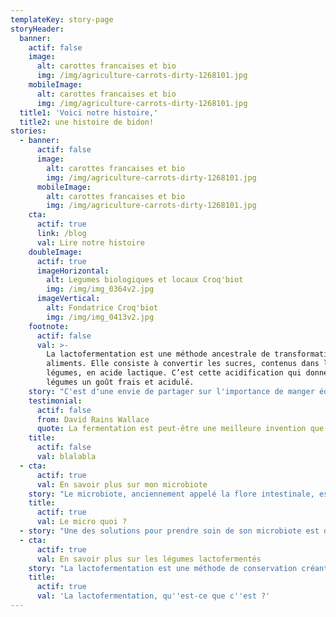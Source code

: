 ```yaml
---
templateKey: story-page
storyHeader:
  banner:
    actif: false
    image:
      alt: carottes francaises et bio
      img: /img/agriculture-carrots-dirty-1268101.jpg
    mobileImage:
      alt: carottes francaises et bio
      img: /img/agriculture-carrots-dirty-1268101.jpg
  title1: 'Voici notre histoire,'
  title2: une histoire de bidon!
stories:
  - banner:
      actif: false
      image:
        alt: carottes francaises et bio
        img: /img/agriculture-carrots-dirty-1268101.jpg
      mobileImage:
        alt: carottes francaises et bio
        img: /img/agriculture-carrots-dirty-1268101.jpg
    cta:
      actif: true
      link: /blog
      val: Lire notre histoire
    doubleImage:
      actif: true
      imageHorizontal:
        alt: Legumes biologiques et locaux Croq'biot
        img: /img/img_0364v2.jpg
      imageVertical:
        alt: Fondatrice Croq'biot
        img: /img/img_0413v2.jpg
    footnote:
      actif: false
      val: >-
        La lactofermentation est une méthode ancestrale de transformation des
        aliments. Elle consiste à convertir les sucres, contenus dans les
        légumes, en acide lactique. C’est cette acidification qui donne aux
        légumes un goût frais et acidulé.
    story: "C'est d'une envie de partager sur l'importance de manger équilibré et de prendre soin de son intestin qu'est née le projet Croq'biot.\r\n\n Lors d'un voyage en Asie, qui a été compliqué digestivement parlant, je me suis intéressée à la micronutrition. \r\n\nJ'ai découvert tellement d'informations et d'études mettant en lien notre cerveau et notre intestin que cela m'a fait prendre conscience de l'importance de prendre soin de son intestin, plus particulièrement de son microbiote intestinal."
    testimonial:
      actif: false
      from: David Rains Wallace
      quote: La fermentation est peut-être une meilleure invention que le feu.
    title:
      actif: false
      val: blalabla
  - cta:
      actif: true
      val: En savoir plus sur mon microbiote
    story: "Le microbiote, anciennement appelé la flore intestinale, est un organe très précieux pour la digestion et le transit. \r\n\nIl est souvent très mal mené par l'hygiène de vie et l'alimentation d'aujourd'hui (additifs alimentaires, édulcorants, antibiotiques, alcool etc..), et peut subir un déséquilibre."
    title:
      actif: true
      val: Le micro quoi ?
  - story: "Une des solutions pour prendre soin de son microbiote est de le réensemencer avec de bons ferments lactiques, aussi appelé probiotiques.\r\n\n \rAujourd'hui, la majorité des personnes s'alimente en probiotiques par des gélules. \r\n\n \rMais comment ne pas être noyé parmi toutes les marques de laboratoires de gélules avec promesses et grammages différents ?\r\n\n \rBien qu'on puisse y voir un côté pratique à ce format, ces gélules sont souvent très peu dosées et peuvent nécessiter une prise de 7 gélules par jour pour pouvoir bénéficier des avantages.\r\n\n \rDevoir gober 7 gélules par jour ? Non merci.\r\n\n De plus, j'ai tendance à privilégier les produits naturels quand cela est possible.\r\n\n \rJ'ai donc réfléchi à une solution permettant de se réalimenter de manière naturelle en probiotiques sans prendre de compléments alimentaires en gélules.\r\n\n \rEt j'ai trouvé : les produits lactofermentés !"
  - cta:
      actif: true
      val: En savoir plus sur les légumes lactofermentés
    story: "La lactofermentation est une méthode de conservation créant des aliments vivants.\r\n\n \r\n\nOui, vous avez bien lu, \"des aliments VIVANTS\" ! \r\n\n \r\n\nBien sûr, ils ne sautillent pas en criant \"Mangez-moi, mangez-moi !\", hein ! \r\n\nMais ils sont vivants grâce aux bonnes bactéries vivantes qui les composent et qui sont évolutives.\r\n\n \rAmoureuse et grande consommatrice de légumes de toutes sortes, j'ai décidé de lier ma découverte avec ce que j'aimais manger au quotidien.\r\n\nJe me suis donc intéressée aux légumes lactofermentés.\r\n\n \rLes légumes lactofermentés sont créés par la transformation des sucres, contenus dans les légumes, en acide lactique par les bactéries lactiques. \r\n\n \rCe procédé m'a fasciné ! Il regroupe des valeurs que je partage comme le respect des produits naturels et de l'environnement, ainsi que le \"manger sainement\"."
    title:
      actif: true
      val: 'La lactofermentation, qu''est-ce que c''est ?'
---
```


